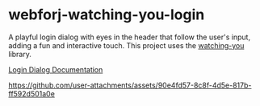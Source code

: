 # webforj-watching-you-login

A playful login dialog with eyes in the header that follow the user's input, adding a fun and interactive touch. This project uses the [watching-you](https://github.com/jj811208/watching-you/tree/main) library.

[Login Dialog Documentation](https://docs.webforj.com/docs/components/login)

https://github.com/user-attachments/assets/90e4fd57-8c8f-4d5e-817b-ff592d501a0e
